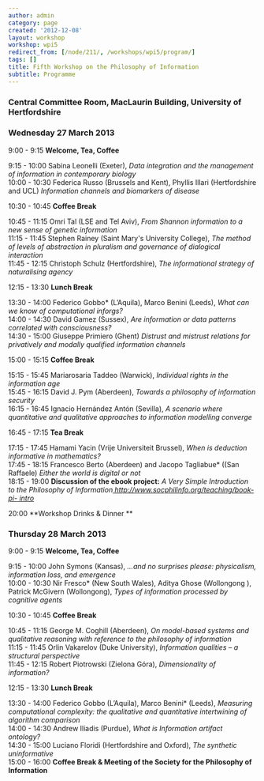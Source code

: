```yaml
---
author: admin
category: page
created: '2012-12-08'
layout: workshop
workshop: wpi5
redirect_from: [/node/211/, /workshops/wpi5/program/]
tags: []
title: Fifth Workshop on the Philosophy of Information
subtitle: Programme
---
```


### Central Committee Room, MacLaurin Building, University of Hertfordshire

### Wednesday 27 March 2013

9:00 - 9:15 **Welcome, Tea, Coffee**  

9:15 - 10:00 Sabina Leonelli (Exeter), _Data integration and the management
of information in contemporary biology_  
10:00 - 10:30 Federica Russo (Brussels and Kent), Phyllis Illari
(Hertfordshire and UCL) _Information channels and biomarkers of disease_ 

10:30 - 10:45 **Coffee Break**  

10:45 - 11:15 Omri Tal (LSE and Tel Aviv), _From Shannon information to a
new sense of genetic information_  
11:15 - 11:45 Stephen Rainey (Saint Mary's University College), _The method
of levels of abstraction in pluralism and governance of dialogical
interaction_  
11:45 - 12:15 Christoph Schulz (Hertfordshire), _The informational strategy
of naturalising agency_  

12:15 - 13:30 **Lunch Break**  

13:30 - 14:00 Federico Gobbo* (L’Aquila), Marco Benini (Leeds), _What can we
know of computational inforgs?_  
14:00 - 14:30 David Gamez (Sussex),  _Are information or data patterns
correlated with consciousness?_  
14:30 - 15:00 Giuseppe Primiero (Ghent) _Distrust and mistrust relations for
privatively and modally qualified information channels_  

15:00 - 15:15 **Coffee Break**  

15:15 - 15:45 Mariarosaria Taddeo (Warwick), _Individual rights in the
information age_  
15:45 - 16:15 David J. Pym (Aberdeen), _Towards a philosophy of information
security_  
16:15 - 16:45 Ignacio Hernández Antón (Sevilla), _A scenario where
quantitative and qualitative approaches to information modelling converge_  

16:45 - 17:15 **Tea Break**  

17:15 - 17:45 Hamami Yacin (Vrije Universiteit Brussel), _When is deduction
informative in mathematics?_  
17:45 - 18:15 Francesco Berto (Aberdeen) and Jacopo Tagliabue* ((San
Raffaele) _Either the world is digital or not_  
18:15 - 19:00 **Discussion of the ebook project:** _A Very Simple
Introduction to the Philosophy of Information_[
_http://www.socphilinfo.org/teaching/book-pi-
intro_](http://www.socphilinfo.org/teaching/book-pi-intro)  

20:00 **Workshop Drinks & Dinner **  
  
###  Thursday 28 March 2013

9:00 - 9:15 **Welcome, Tea, Coffee**  

9:15 - 10:00 John Symons (Kansas),  _...and no surprises please:
physicalism, information loss, and emergence_  
10:00 - 10:30 Nir Fresco* (New South Wales), Aditya Ghose (Wollongong ),
Patrick McGivern (Wollongong), _Types of information processed by cognitive
agents_  

10:30 - 10:45 **Coffee Break**  

10:45 - 11:15 George M. Coghill (Aberdeen), _On model-based systems and
qualitative reasoning with reference to the philosophy of information_  
11:15 - 11:45 Orlin Vakarelov (Duke University), _Information qualities – a
structural perspective_  
11:45 - 12:15 Robert Piotrowski (Zielona Góra), _Dimensionality of
information?_  

12:15 - 13:30 **Lunch Break**  

13:30 - 14:00 Federico Gobbo (L’Aquila), Marco Benini* (Leeds), _Measuring
computational complexity: the qualitative and quantitative intertwining of
algorithm comparison_  
14:00 - 14:30 Andrew Iliadis (Purdue), _What is Information artifact
ontology?_  
14:30 - 15:00 Luciano Floridi (Hertfordshire and Oxford), _The synthetic
uninformative_  
15:00 - 16:00 **Coffee Break & Meeting of the Society for the Philosophy of
Information**